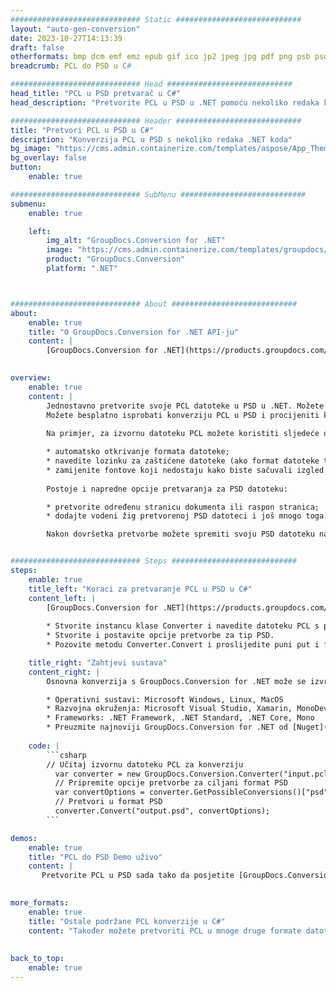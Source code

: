 ```yaml
---
############################# Static ############################
layout: "auto-gen-conversion"
date: 2023-10-27T14:13:39
draft: false
otherformats: bmp dcm emf emz epub gif ico jp2 jpeg jpg pdf png psb psd svg svgz tex tga tif tiff webp wmf wmz xps
breadcrumb: PCL do PSD u C#

############################# Head ############################
head_title: "PCL u PSD pretvarač u C#"
head_description: "Pretvorite PCL u PSD u .NET pomoću nekoliko redaka koda. Koristite GroupDocs Document Conversion API za pretvaranje preko 160 formata datoteka."

############################# Header ############################
title: "Pretvori PCL u PSD u C#"
description: "Konverzija PCL u PSD s nekoliko redaka .NET koda"
bg_image: "https://cms.admin.containerize.com/templates/aspose/App_Themes/V3/images/bg/header1.png"
bg_overlay: false
button:
    enable: true

############################# SubMenu ############################
submenu:
    enable: true

    left:
        img_alt: "GroupDocs.Conversion for .NET"
        image: "https://cms.admin.containerize.com/templates/groupdocs/images/product-logos/90x90-noborder/groupdocs-conversion-net.png"
        product: "GroupDocs.Conversion"
        platform: ".NET"



############################# About ############################
about:
    enable: true
    title: "O GroupDocs.Conversion for .NET API-ju"
    content: |
        [GroupDocs.Conversion for .NET](https://products.groupdocs.com/conversion/net/) može se koristiti za pretvaranje Microsoft Worda, Excela, PowerPointa, PDF-a, Visio i drugih formata. GroupDocs.Conversion je samostalni API koji je prikladan za pozadinske i interne sustave gdje su potrebne visoke performanse. Ne ovisi o softveru poput Microsofta ili Open Officea.
    

overview:
    enable: true
    content: |
        Jednostavno pretvorite svoje PCL datoteke u PSD u .NET. Možete koristiti samo nekoliko C# linija koda na bilo kojoj platformi po vašem izboru kao što su - Windows, Linux, macOS.
        Možete besplatno isprobati konverziju PCL u PSD i procijeniti kvalitetu rezultata konverzije. Uz jednostavne scenarije konverzije datoteka, možete isprobati naprednije opcije za učitavanje izvorne PCL datoteke i za spremanje izlaznog PSD rezultata. 
        
        Na primjer, za izvornu datoteku PCL možete koristiti sljedeće opcije učitavanja:

        * automatsko otkrivanje formata datoteke;
        * navedite lozinku za zaštićene datoteke (ako format datoteke to podržava);
        * zamijenite fontove koji nedostaju kako biste sačuvali izgled dokumenta.
        
        Postoje i napredne opcije pretvaranja za PSD datoteku:

        * pretvorite određenu stranicu dokumenta ili raspon stranica;
        * dodajte vodeni žig pretvorenoj PSD datoteci i još mnogo toga.

        Nakon dovršetka pretvorbe možete spremiti svoju PSD datoteku na lokalnu stazu datoteke ili bilo koju pohranu treće strane kao što su FTP, Amazon S3, Google Drive, Dropbox itd. Imajte na umu - da pretvorite PCL u {{ TO}} nema potrebe za instaliranjem bilo kakvog dodatnog softvera - poput MS Officea, Open Officea, Adobe Acrobat Readera itd.


############################# Steps ############################
steps:
    enable: true
    title_left: "Koraci za pretvaranje PCL u PSD u C#"
    content_left: |
        [GroupDocs.Conversion for .NET](https://products.groupdocs.com/conversion/net/) programerima olakšava pretvaranje PCL datoteke u PSD s nekoliko redaka koda.
        
        * Stvorite instancu klase Converter i navedite datoteku PCL s punim putem
        * Stvorite i postavite opcije pretvorbe za tip PSD.
        * Pozovite metodu Converter.Convert i proslijedite puni put i format (PSD) kao parametar

    title_right: "Zahtjevi sustava"
    content_right: |
        Osnovna konverzija s GroupDocs.Conversion for .NET može se izvršiti u samo nekoliko jednostavnih koraka. Naši API-ji podržani su na svim glavnim platformama i operativnim sustavima. Prije izvršavanja koda u nastavku, provjerite imate li sljedeće preduvjete instalirane na vašem sustavu.

        * Operativni sustavi: Microsoft Windows, Linux, MacOS
        * Razvojna okruženja: Microsoft Visual Studio, Xamarin, MonoDevelop
        * Frameworks: .NET Framework, .NET Standard, .NET Core, Mono
        * Preuzmite najnoviji GroupDocs.Conversion for .NET od [Nuget](https://www.nuget.org/packages/groupdocs.conversion)
         
    code: |
        ```csharp    
        // Učitaj izvornu datoteku PCL za konverziju
          var converter = new GroupDocs.Conversion.Converter("input.pcl");
          // Pripremite opcije pretvorbe za ciljani format PSD
          var convertOptions = converter.GetPossibleConversions()["psd"].ConvertOptions;
          // Pretvori u format PSD
          converter.Convert("output.psd", convertOptions);
        ```

demos:
    enable: true
    title: "PCL do PSD Demo uživo"
    content: |
       Pretvorite PCL u PSD sada tako da posjetite [GroupDocs.Conversion App](https://products.groupdocs.app/conversion/family) web mjesto. Online demo ima sljedeće prednosti
          

more_formats:
    enable: true
    title: "Ostale podržane PCL konverzije u C#"
    content: "Također možete pretvoriti PCL u mnoge druge formate datoteka. Pogledajte popis u nastavku."
       
       
back_to_top:
    enable: true
---
```

